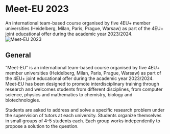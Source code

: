 # Meet-EU 2023

An international team-based course organised by five 4EU+ member universities (Heidelberg, Milan, Paris, Prague, Warsaw) as part of the 4EU+ joint educational offer during the academic year 2023/2024.
![Meet-EU 2023](https://cu-bioinformatics.github.io/meet-eu-2023/assets/img/4eu.png)

## General
 “Meet-EU” is an international team-based course organised by five 4EU+ member universities (Heidelberg, Milan, Paris, Prague, Warsaw) as part of the 4EU+ joint educational offer during the academic year 2023/2024. Meet-EU has been designed to promote interdisciplinary training through research and welcomes students from different disciplines, from computer science, physics and mathematics to chemistry, biology and biotechnologies. 

 Students are asked to address and solve a specific research problem under the supervision of tutors at each university. Students organize themselves in small groups of 4-5 students each. Each group works independently to propose a solution to the question. 
